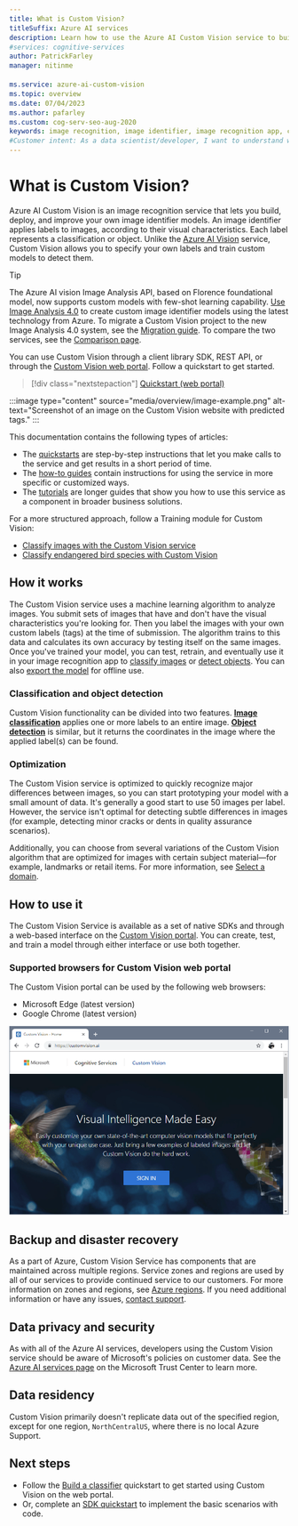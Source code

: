 ```yaml
---
title: What is Custom Vision?
titleSuffix: Azure AI services
description: Learn how to use the Azure AI Custom Vision service to build custom AI models to detect objects or classify images.
#services: cognitive-services
author: PatrickFarley
manager: nitinme

ms.service: azure-ai-custom-vision
ms.topic: overview
ms.date: 07/04/2023
ms.author: pafarley
ms.custom: cog-serv-seo-aug-2020
keywords: image recognition, image identifier, image recognition app, custom vision
#Customer intent: As a data scientist/developer, I want to understand what the Custom Vision service does so that I can determine if it's suitable for my project.
---
```


# What is Custom Vision?

Azure AI Custom Vision is an image recognition service that lets you build, deploy, and improve your own image identifier models. An image identifier applies labels to images, according to their visual characteristics. Each label represents a classification or object. Unlike the [Azure AI Vision](../computer-vision/overview.md) service, Custom Vision allows you to specify your own labels and train custom models to detect them.

> [!TIP]
> The Azure AI vision Image Analysis API, based on Florence foundational model, now supports custom models with few-shot learning capability. [Use Image Analysis 4.0](../computer-vision/how-to/model-customization.md) to create custom image identifier models using the latest technology from Azure. To migrate a Custom Vision project to the new Image Analysis 4.0 system, see the [Migration guide](../computer-vision/how-to/migrate-from-custom-vision.md). To compare the two services, see the [Comparison page](./concepts/compare-alternatives.md).


You can use Custom Vision through a client library SDK, REST API, or through the [Custom Vision web portal](https://customvision.ai/). Follow a quickstart to get started.

> [!div class="nextstepaction"]
> [Quickstart (web portal)](getting-started-build-a-classifier.md)

:::image type="content" source="media/overview/image-example.png" alt-text="Screenshot of an image on the Custom Vision website with predicted tags." :::

This documentation contains the following types of articles:
* The [quickstarts](./getting-started-build-a-classifier.md) are step-by-step instructions that let you make calls to the service and get results in a short period of time.
* The [how-to guides](./test-your-model.md) contain instructions for using the service in more specific or customized ways.
* The [tutorials](./iot-visual-alerts-tutorial.md) are longer guides that show you how to use this service as a component in broader business solutions.
<!--* The [conceptual articles](Vision-API-How-to-Topics/call-read-api.md) provide in-depth explanations of the service's functionality and features.-->

For a more structured approach, follow a Training module for Custom Vision:
* [Classify images with the Custom Vision service](/training/modules/classify-images-custom-vision/)
* [Classify endangered bird species with Custom Vision](/training/modules/cv-classify-bird-species/)

## How it works

The Custom Vision service uses a machine learning algorithm to analyze images. You submit sets of images that have and don't have the visual characteristics you're looking for. Then you label the images with your own custom labels (tags) at the time of submission. The algorithm trains to this data and calculates its own accuracy by testing itself on the same images. Once you've trained your model, you can test, retrain, and eventually use it in your image recognition app to [classify images](getting-started-build-a-classifier.md) or [detect objects](get-started-build-detector.md). You can also [export the model](export-your-model.md) for offline use.

### Classification and object detection

Custom Vision functionality can be divided into two features. **[Image classification](getting-started-build-a-classifier.md)** applies one or more labels to an entire image. **[Object detection](get-started-build-detector.md)** is similar, but it returns the coordinates in the image where the applied label(s) can be found.

### Optimization

The Custom Vision service is optimized to quickly recognize major differences between images, so you can start prototyping your model with a small amount of data. It's generally a good start to use 50 images per label. However, the service isn't optimal for detecting subtle differences in images (for example, detecting minor cracks or dents in quality assurance scenarios).

Additionally, you can choose from several variations of the Custom Vision algorithm that are optimized for images with certain subject material&mdash;for example, landmarks or retail items. For more information, see [Select a domain](select-domain.md).

## How to use it

The Custom Vision Service is available as a set of native SDKs and through a web-based interface on the [Custom Vision portal](https://customvision.ai/). You can create, test, and train a model through either interface or use both together.

### Supported browsers for Custom Vision web portal

The Custom Vision portal can be used by the following web browsers:
-	Microsoft Edge (latest version)
-	Google Chrome (latest version)

![Custom Vision website in a Chrome browser window](media/browser-home.png)

## Backup and disaster recovery

As a part of Azure, Custom Vision Service has components that are maintained across multiple regions. Service zones and regions are used by all of our services to provide continued service to our customers. For more information on zones and regions, see [Azure regions](../../availability-zones/az-overview.md). If you need additional information or have any issues, [contact support](/answers/topics/azure-custom-vision.html).


## Data privacy and security

As with all of the Azure AI services, developers using the Custom Vision service should be aware of Microsoft's policies on customer data. See the [Azure AI services page](https://www.microsoft.com/trustcenter/cloudservices/cognitiveservices) on the Microsoft Trust Center to learn more.

## Data residency

Custom Vision primarily doesn't replicate data out of the specified region, except for one region, `NorthCentralUS`, where there is no local Azure Support.

## Next steps

* Follow the [Build a classifier](getting-started-build-a-classifier.md) quickstart to get started using Custom Vision on the web portal.
* Or, complete an [SDK quickstart](quickstarts/image-classification.md) to implement the basic scenarios with code.
